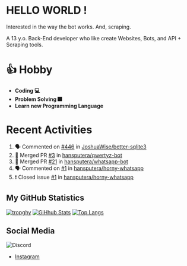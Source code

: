 # HELLO WORLD !

Interested in the way the bot works. And, scraping.

A 13 y.o. Back-End developer who like create Websites, Bots, and API + Scraping tools.

# 👍 Hobby

- **Coding 💻**
- **Problem Solving 🎆**
- **Learn new Programming Language**

# Recent Activities

<!--START_SECTION:activity-->
1. 🗣 Commented on [#446](https://github.com/JoshuaWise/better-sqlite3/issues/446) in [JoshuaWise/better-sqlite3](https://github.com/JoshuaWise/better-sqlite3)
2. 🎉 Merged PR [#3](https://github.com/hansputera/qwertyz-bot/pull/3) in [hansputera/qwertyz-bot](https://github.com/hansputera/qwertyz-bot)
3. 🎉 Merged PR [#21](https://github.com/hansputera/whatsapp-bot/pull/21) in [hansputera/whatsapp-bot](https://github.com/hansputera/whatsapp-bot)
4. 🗣 Commented on [#1](https://github.com/hansputera/horny-whatsapp/issues/1) in [hansputera/horny-whatsapp](https://github.com/hansputera/horny-whatsapp)
5. ❗️ Closed issue [#1](https://github.com/hansputera/horny-whatsapp/issues/1) in [hansputera/horny-whatsapp](https://github.com/hansputera/horny-whatsapp)
<!--END_SECTION:activity-->

## My GitHub Statistics

[![tropghy](https://github-profile-trophy.vercel.app/?username=hansputera&theme=dracula)](https://github.com/hansputera)
[![GiHhub Stats](https://github-readme-stats.vercel.app/api?username=hansputera&show_icons=true&theme=dark&count_private=true)](https://github.com/hansputera)
[![Top Langs](https://github-readme-stats.vercel.app/api/top-langs/?username=hansputera&layout=compact&theme=dark)](https://github.com/hansputera)

## Social Media

![Discord](https://discord.c99.nl/widget/theme-3/761198669302464533.png)
- [Instagram](https://instagram.com/hanif.dwy.putra12)

